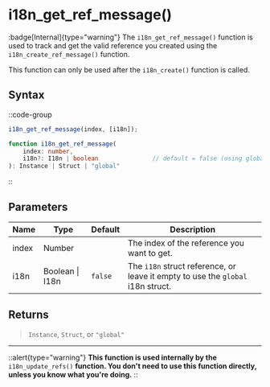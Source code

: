 # i18n_get_ref_message()

:badge[Internal]{type="warning"} The `i18n_get_ref_message()` function is used to track and get the valid reference you created using the `i18n_create_ref_message()` function. 

This function can only be used after the `i18n_create()` function is called.

## Syntax

::code-group
```js [Usage]
i18n_get_ref_message(index, [i18n]);
```

```ts [Signature]
function i18n_get_ref_message(
    index: number,
    i18n?: I18n | boolean               // default = false (using global i18n struct)
): Instance | Struct | "global"
```
::

## Parameters

| Name        | Type              | Default      | Description |
|-------------|-------------------|--------------|-------------|
| index       | Number            |              | The index of the reference you want to get. |
| i18n        | Boolean \| I18n | `false`      | The `i18n` struct reference, or leave it empty to use the `global` i18n struct. |

## Returns

> `Instance`, `Struct`, or `"global"`

---

::alert{type="warning"}
**This function is used internally by the** `i18n_update_refs()` **function. You don't need to use this function directly, unless you know what you're doing.**
::
